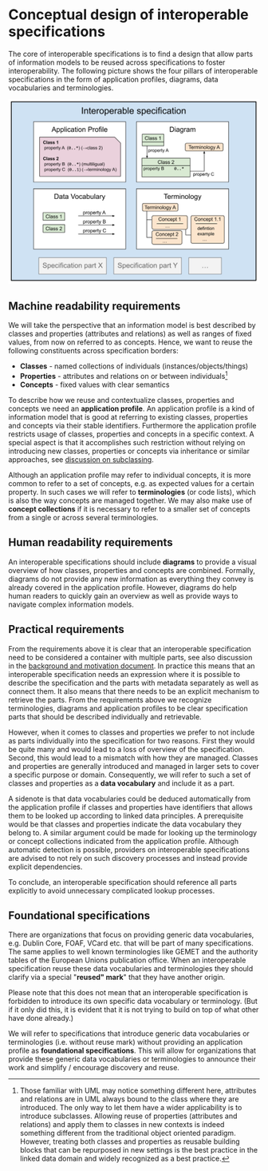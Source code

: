 # Conceptual design of interoperable specifications

The core of interoperable specifications is to find a design that allow parts of information models to be reused across specifications to foster interoperability. The following picture shows the four pillars of interoperable specifications in the form of application profiles, diagrams, data vocabularies and terminologies.

<img src="pics/interoperable_specifications.svg" width="800">

## Machine readability requirements

We will take the perspective that an information model is best described by classes and properties (attributes and relations) as well as ranges of fixed values, from now on referred to as concepts. Hence, we want to reuse the following constituents across specification borders:

* **Classes** - named collections of individuals (instances/objects/things)
* **Properties** - attributes and relations on or between individuals[^1]
* **Concepts** - fixed values with clear semantics

To describe how we reuse and contextualize classes, properties and concepts we need an **application profile**. An application profile is a kind of information model that is good at referring to existing classes, properties and concepts via their stable identifiers. Furthermore the application profile restricts usage of classes, properties and concepts in a specific context. A special aspect is that it accomplishes such restriction without relying on introducing new classes, properties or concepts via inheritance or similar approaches, see [discussion on subclassing](subclassing.md).

Although an application profile may refer to individual concepts, it is more common to refer to a set of concepts, e.g. as expected values for a certain property. In such cases we will refer to **terminologies** (or code lists), which is also the way concepts are managed together. We may also make use of **concept collections** if it is necessary to refer to a smaller set of concepts from a single or across several terminologies.

[^1]: Those familiar with UML may notice something different here, attributes and relations are in UML always bound to the class where they are introduced. The only way to let them have a wider applicability is to introduce subclasses. Allowing reuse of properties (attributes and relations) and apply them to classes in new contexts is indeed something different from the traditional object oriented paradigm. However, treating both classes and properties as reusable building blocks that can be repurposed in new settings is the best practice in the linked data domain and widely recognized as a best practice.

## Human readability requirements

An interoperable specifications should include **diagrams** to provide a visual overview of how classes, properties and concepts are combined. Formally, diagrams do not provide any new information as everything they convey is already covered in the application profile. However, diagrams do help human readers to quickly gain an overview as well as provide ways to navigate complex information models.

## Practical requirements

From the requirements above it is clear that an interoperable specification need to be considered a container with multiple parts, see also discussion in the [background and motivation document](background.md). In practice this means that an interoperable specification needs an expression where it is possible to describe the specification and the parts with metadata separately as well as connect them. It also means that there needs to be an explicit mechanism to retrieve the parts. From the requirements above we recognize terminologies, diagrams and application profiles to be clear specification parts that should be described individually and retrievable.

However, when it comes to classes and properties we prefer to not include as parts individually into the specification for two reasons. First they would be quite many and would lead to a loss of overview of the specification. Second, this would lead to a mismatch with how they are managed. Classes and properties are generally introduced and managed in larger sets to cover a specific purpose or domain. Consequently, we will refer to such a set of classes and properties as a **data vocabulary** and include it as a part.

A sidenote is that data vocabularies could be deduced automatically from the application profile if classes and properties have identifiers that allows them to be looked up according to linked data principles. A prerequisite would be that classes and properties indicate the data vocabulary they belong to. A similar argument could be made for looking up the terminology or concept collections indicated from the application profile. Although automatic detection is possible, providers on interoperable specifications are advised to not rely on such discovery processes and instead provide explicit dependencies.

To conclude, an interoperable specification should reference all parts explicitly to avoid unnecessary complicated lookup processes.

## Foundational specifications

There are organizations that focus on providing generic data vocabularies, e.g. Dublin Core, FOAF, VCard etc. that will be part of many specifications. The same applies to well known terminologies like GEMET and the authority tables of the European Unions publication office. When an interoperable specification reuse these data vocabularies and terminologies they should clarify via a special "**reused" mark**" that they have another origin.

Please note that this does not mean that an interoperable specification is forbidden to introduce its own specific data vocabulary or terminology. (But if it only did this, it is evident that it is not trying to build on top of what other have done already.)

We will refer to specifications that introduce generic data vocabularies or terminologies (i.e. without reuse mark) without providing an application profile as **foundational specifications**. This will allow for organizations that provide these generic data vocabularies or terminologies to announce their work and simplify / encourage discovery and reuse.
